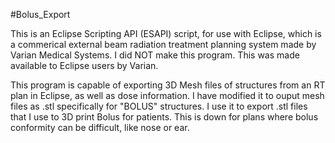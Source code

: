 #Bolus_Export

This is an Eclipse Scripting API (ESAPI) script, for use with Eclipse, which is a commerical external beam radiation treatment planning system made by Varian Medical Systems. I did NOT make this program. This was made available to Eclipse users by Varian. 

This program is capable of exporting 3D Mesh files of structures from an RT plan in Eclipse, as well as dose information. I have modified it to ouput mesh files as .stl specifically for "BOLUS" structures. I use it to export .stl files that I use to 3D print Bolus for patients. This is down for plans where bolus conformity can be difficult, like nose or ear.


